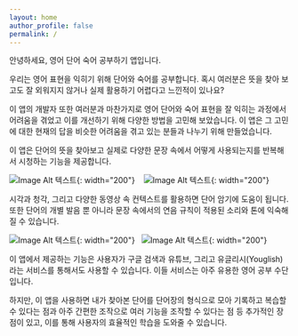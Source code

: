 ```yaml
---
layout: home
author_profile: false
permalink: /
---
```



안녕하세요, 영어 단어 숙어 공부하기 앱입니다.

우리는 영어 표현을 익히기 위해 단어와 숙어를 공부합니다. 혹시 여러분은 뜻을 찾아 보고도 잘 외워지지 않거나 실제 활용하기 어렵다고 느낀적이 있나요?

이 앱의 개발자 또한 여러분과 마찬가지로 영어 단어와 숙어 표현을 잘 익히는 과정에서 어려움을 겪었고 이를 개선하기 위해 다양한 방법을 고민해 보았습니다.
이 앱은 그 고민에 대한 현재의 답을 비슷한 어려움을 겪고 있는 분들과 나누기 위해 만들었습니다.

이 앱은 단어의 뜻을 찾아보고 실제로 다양한 문장 속에서 어떻게 사용되는지를 반복해서 시청하는 기능을 제공합니다.

![Image Alt 텍스트](/assets/images/example_home.png){: width="200"}
&nbsp;&nbsp;
![Image Alt 텍스트](/assets/images/example_meaning_next_of_kin.png){: width="200"}

시각과 청각, 그리고 다양한 동영상 속 컨텍스트를 활용하면 단어 암기에 도움이 됩니다. 또한 단어의 개별 발음 뿐 아니라 문장 속에서의 연음 규칙이 적용된 소리와 톤에 익숙해 질 수 있습니다.

![Image Alt 텍스트](/assets/images/example_video_next_of_kin.png){: width="200"}&nbsp;&nbsp;
![Image Alt 텍스트](/assets/images/example_image_stain.png){: width="200"}

이 앱에서 제공하는 기능은 사용자가 구글 검색과 유튜브, 그리고 유글리시(Youglish)라는 서비스를 통해서도 사용할 수 있습니다. 이들 서비스는 아주 유용한 영어 공부 수단입니다.

하지만, 이 앱을 사용하면 내가 찾아본 단어를 단어장의 형식으로 모아 기록하고 복습할 수 있다는 점과 아주 간편한 조작으로 여러 기능을 조작할 수 있다는 점 등 추가적인 장점이 있고, 이를 통해 사용자의 효율적인 학습을 도와줄 수 있습니다.
